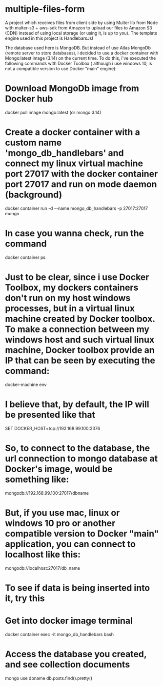 # multiple-files-form
A project which receives files from client side by using Multer lib from Node with multer-s3 + aws-sdk from Amazon to upload our files to Amazon S3 (CDN) instead of using local storage (or using it, is up to you). The template engine used in this project is HandlebarsJs!

The database used here is MongoDB. But instead of use Atlas MongoDb (remote server to store databases), i decided to use a docker container with Mongo:latest image (3.14) on the current time. To do this, i've executed the following commands with Docker Toolbox ( although i use windows 10, is not a compatible version to use Docker "main" engine):

# Download MongoDb image from Docker hub
docker pull image mongo:latest (or mongo:3.14)

# Create a docker container with a custom name 'mongo_db_handlebars' and connect my linux virtual machine port 27017 with the docker container port 27017 and run on mode daemon (background)
docker container run -d --name mongo_db_handlebars -p 27017:27017 mongo

# In case you wanna check, run the command
docker container ps

# Just to be clear, since i use Docker Toolbox, my dockers containers don't run on my host windows processes, but in a virtual linux machine created by Docker toolbox. To make a connection between my windows host and such virtual linux machine, Docker toolbox provide an IP that can be seen by executing the command:
docker-machine env

# I believe that, by default, the IP will be presented like that
SET DOCKER_HOST=tcp://192.168.99.100:2376

# So, to connect to the database, the url connection to mongo database at Docker's image, would be something like:
mongodb://192.168.99.100:27017/dbname

# But, if you use mac, linux or windows 10 pro or another compatible version to Docker "main" application, you can connect to localhost like this:
mongodb://localhost:27017/db_name

# To see if data is being inserted into it, try this
# Get into docker image terminal
docker container exec -it mongo_db_handlebars bash

# Access the database you created, and see collection documents
mongo
use dbname
db.posts.find().pretty()

